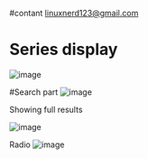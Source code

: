 #contant linuxnerd123@gmail.com

# Series display 
![image](https://user-images.githubusercontent.com/30159017/120259107-2c347000-c248-11eb-93bc-2fbdf163ef2a.png)

#Search part 
![image](https://user-images.githubusercontent.com/30159017/120259148-41a99a00-c248-11eb-8d8f-0b485edf3365.png)

Showing full results

![image](https://user-images.githubusercontent.com/30159017/120259184-538b3d00-c248-11eb-89bb-751dc15813e5.png)

Radio 
![image](https://user-images.githubusercontent.com/30159017/120259246-73bafc00-c248-11eb-9ae3-800425da2111.png)
